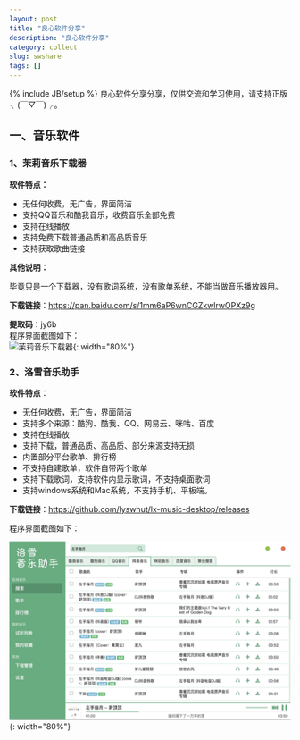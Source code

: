 ```yaml
---
layout: post
title: "良心软件分享"
description: "良心软件分享"
category: collect
slug: swshare
tags: []
---
```

{% include JB/setup %}
良心软件分享分享，仅供交流和学习使用，请支持正版╮(￣▽￣)╭。

## 一、音乐软件
### 1、茉莉音乐下载器

**软件特点：**  
- 无任何收费，无广告，界面简洁
- 支持QQ音乐和酷我音乐，收费音乐全部免费
- 支持在线播放
- 支持免费下载普通品质和高品质音乐
- 支持获取歌曲链接

 **其他说明：**

毕竟只是一个下载器，没有歌词系统，没有歌单系统，不能当做音乐播放器用。  

**下载链接**：<https://pan.baidu.com/s/1mm6aP6wnCGZkwlrwOPXz9g>    

**提取码**：jy6b   
程序界面截图如下：  
![茉莉音乐下载器](https://tva1.sinaimg.cn/large/00831rSTly1gcprnmdlwoj30ob0l2tcw.jpg){: width="80%"}



### 2、洛雪音乐助手

**软件特点**：

- 无任何收费，无广告，界面简洁
- 支持多个来源：酷狗、酷我、QQ、网易云、咪咕、百度
- 支持在线播放
- 支持下载，普通品质、高品质、部分来源支持无损
- 内置部分平台歌单、排行榜
- 不支持自建歌单，软件自带两个歌单
- 支持下载歌词，支持软件内显示歌词，不支持桌面歌词
- 支持windows系统和Mac系统，不支持手机、平板端。

**下载链接**：<https://github.com/lyswhut/lx-music-desktop/releases>

程序界面截图如下：

![茉莉音乐下载器](../res/images/posts/sw2-1.png){: width="80%"}